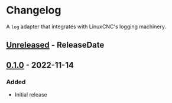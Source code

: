 # Changelog

A `log` adapter that integrates with LinuxCNC's logging machinery.

<!-- next-header -->

## [Unreleased] - ReleaseDate

## [0.1.0] - 2022-11-14

### Added

- Initial release

<!-- next-url -->
[unreleased]: https://github.com/jamwaffles/linuxcnc-hal-rs/compare/rtapi-logger-v0.1.0...HEAD

[0.1.0]: https://github.com/jamwaffles/linuxcnc-hal-rs/compare/rtapi-logger-v0.0.0...rtapi-logger-v0.1.0
